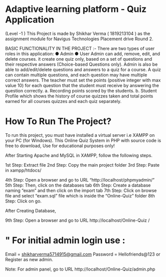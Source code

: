 # Adaptive learning platform - Quiz Application
(Level -1 )
This Project is made by Shikhar Verma ( 1819213104 ) as the assignment module for Navigus Technologies Placement drive Round 2. 



BASIC FUNCTIONALITY IN THE PROJECT  :- 
There are two types of user roles in this application:
● Admin
● User
Admin can add, remove, edit, and delete courses. it create one quiz only, based on a set of questions and their respective
answers (Choice-based Questions only). Admin is also be able to
add/edit/delete questions and answers to a quiz for a course.
A quiz can contain multiple questions, and each question may have multiple correct
answers. The teacher must set the points (positive integer with max value 10) for each
question that the student must receive by answering the question correctly.
a. Recording points scored by the students.
b. Student Profile which shows the history of course quizzes taken and total
points earned for all courses quizzes and each quiz separately.





                                
# How To Run The Project?
To run this project, you must have installed a virtual server i.e XAMPP on your PC (for Windows). This Online Quiz System in PHP with source code is free to download, Use for educational purposes only!

After Starting Apache and MySQL in XAMPP, follow the following steps.

1st Step: Extract file
2nd Step: Copy the main project folder
3rd Step: Paste in xampp/htdocs/

4th Step: Open a browser and go to URL “http://localhost/phpmyadmin/”
5th Step: Then, click on the databases tab
6th Step: Create a database naming “exam” and then click on the import tab
7th Step: Click on browse file and select “exam.sql” file which is inside the “Online-Quiz” folder
8th Step: Click on go.

After Creating Database,

9th Step: Open a browser and go to URL http://localhost/Online-Quiz /
# " For initial admin login use : 
Email = shikharverma5714915@gmail.com
Password = Hellofriends@123
or Register as new admin.

Note: For admin panel, go to URL http://localhost/Online-Quiz/admin.php
